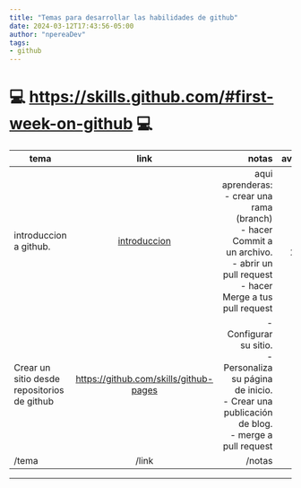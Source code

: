 ```yaml
---
title: "Temas para desarrollar las habilidades de github"
date: 2024-03-12T17:43:56-05:00
author: "npereaDev"
tags: 
- github
---
```



#  💻	<https://skills.github.com/#first-week-on-github> 💻	


| tema        | link        | notas         | avance |
| ----------- | :---------: |  -----------: | -----: |
| introduccion a github.    | [introduccion](https://github.com/skills/introduction-to-github) | aqui aprenderas:<br> - crear una rama (branch)<br> - hacer Commit a un archivo.<br> - abrir un  pull request<br> - hacer Merge a tus  pull request| 13-08-2024 |
|  Crear un sitio desde repositorios de github  | <https://github.com/skills/github-pages>  | - Configurar su sitio.<br>- Personaliza su página de inicio. <br>- Crear una publicación de blog. <br>- merge a pull request      |  ⏳   |
|  /tema  | /link        | /notas      |  💾	   |



---




